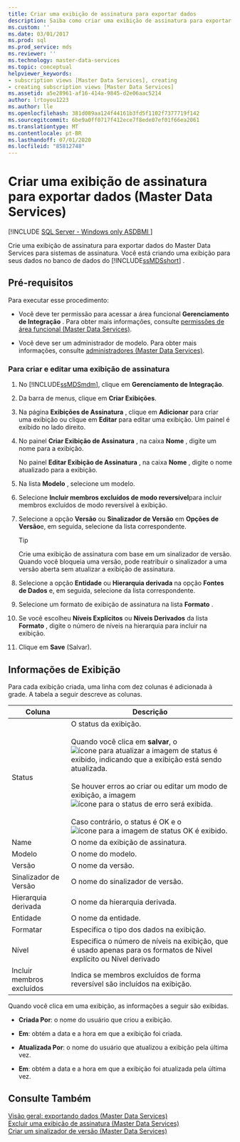 ```yaml
---
title: Criar uma exibição de assinatura para exportar dados
description: Saiba como criar uma exibição de assinatura para exportar dados de Master Data Services para sistemas de assinatura, que cria uma exibição dos dados.
ms.custom: ''
ms.date: 03/01/2017
ms.prod: sql
ms.prod_service: mds
ms.reviewer: ''
ms.technology: master-data-services
ms.topic: conceptual
helpviewer_keywords:
- subscription views [Master Data Services], creating
- creating subscription views [Master Data Services]
ms.assetid: a5e28961-af16-414a-9845-d2e06aac5214
author: lrtoyou1223
ms.author: lle
ms.openlocfilehash: 381d089aa124f44161b3fd5f1102f7377719f142
ms.sourcegitcommit: 6be9a0ff0717f412ece7f8ede07ef01f66ea2061
ms.translationtype: MT
ms.contentlocale: pt-BR
ms.lasthandoff: 07/01/2020
ms.locfileid: "85812748"
---
```

# <a name="create-a-subscription-view-to-export-data-master-data-services"></a>Criar uma exibição de assinatura para exportar dados (Master Data Services)

[!INCLUDE [SQL Server - Windows only ASDBMI  ](../includes/applies-to-version/sql-windows-only-asdbmi.md)]

  Crie uma exibição de assinatura para exportar dados do Master Data Services para sistemas de assinatura. Você está criando uma exibição para seus dados no banco de dados do [!INCLUDE[ssMDSshort](../includes/ssmdsshort-md.md)] .  
  
## <a name="prerequisites"></a>Pré-requisitos  
 Para executar esse procedimento:  
  
-   Você deve ter permissão para acessar a área funcional **Gerenciamento de Integração** . Para obter mais informações, consulte [permissões de área funcional &#40;Master Data Services&#41;](../master-data-services/functional-area-permissions-master-data-services.md).  
  
-   Você deve ser um administrador de modelo. Para obter mais informações, consulte [administradores &#40;Master Data Services&#41;](../master-data-services/administrators-master-data-services.md).  
  
### <a name="to-create-and-edit-a-subscription-view"></a>Para criar e editar uma exibição de assinatura  
  
1.  No [!INCLUDE[ssMDSmdm](../includes/ssmdsmdm-md.md)], clique em **Gerenciamento de Integração**.  
  
2.  Da barra de menus, clique em **Criar Exibições**.  
  
3.  Na página **Exibições de Assinatura** , clique em **Adicionar** para criar uma exibição ou clique em **Editar** para editar uma exibição. Um painel é exibido no lado direito.  
  
4.  No painel **Criar Exibição de Assinatura** , na caixa **Nome** , digite um nome para a exibição.  
  
     No painel **Editar Exibição de Assinatura** , na caixa **Nome** , digite o nome atualizado para a exibição.  
  
5.  Na lista **Modelo** , selecione um modelo.  
  
6.  Selecione **Incluir membros excluídos de modo reversível**para incluir membros excluídos de modo reversível à exibição.  
  
7.  Selecione a opção **Versão** ou **Sinalizador de Versão** em **Opções de Versão**e, em seguida, selecione da lista correspondente.  
  
    > [!TIP]  
    >  Crie uma exibição de assinatura com base em um sinalizador de versão. Quando você bloqueia uma versão, pode reatribuir o sinalizador a uma versão aberta sem atualizar a exibição de assinatura.  
  
8.  Selecione a opção **Entidade** ou **Hierarquia derivada** na opção **Fontes de Dados** e, em seguida, selecione da lista correspondente.  
  
9. Selecione um formato de exibição de assinatura na lista **Formato** .  
  
10. Se você escolheu **Níveis Explícitos** ou **Níveis Derivados** da lista **Formato** , digite o número de níveis na hierarquia para incluir na exibição.  
  
11. Clique em **Save** (Salvar).  
  
## <a name="view-information"></a>Informações de Exibição  
 Para cada exibição criada, uma linha com dez colunas é adicionada à grade. A tabela a seguir descreve as colunas.  
  
|Coluna|Descrição|  
|------------|-----------------|  
|Status|O status da exibição.<br /><br /> Quando você clica em **salvar**, o ![ícone para atualizar a imagem de status](../master-data-services/media/mds-statusicon-updating.png "Ícone para atualizar o status") é exibido, indicando que a exibição está sendo atualizada.<br /><br /> Se houver erros ao criar ou editar um modo de exibição, a imagem ![ícone para o status de erro](../master-data-services/media/mds-statusicon-error.png "Ícone para status de erro") será exibida.<br /><br /> Caso contrário, o status é OK e o ![ícone para a imagem de status OK](../master-data-services/media/mds-statusicon-ok.png "Ícone para status OK") é exibido.|  
|Name|O nome da exibição de assinatura.|  
|Modelo|O nome do modelo.|  
|Versão|O nome da versão.|  
|Sinalizador de Versão|O nome do sinalizador de versão.|  
|Hierarquia derivada|O nome da hierarquia derivada.|  
|Entidade|O nome da entidade.|  
|Formatar|Especifica o tipo dos dados na exibição.|  
|Nível|Especifica o número de níveis na exibição, que é usado apenas para os formatos de Nível explícito ou Nível derivado|  
|Incluir membros excluídos|Indica se membros excluídos de forma reversível são incluídos na exibição.|  
  
 Quando você clica em uma exibição, as informações a seguir são exibidas.  
  
-   **Criada Por**: o nome do usuário que criou a exibição.  
  
-   **Em**: obtém a data e a hora em que a exibição foi criada.  
  
-   **Atualizada Por**: o nome do usuário que atualizou a exibição pela última vez.  
  
-   **Em**: obtém a data e a hora em que a exibição foi atualizada pela última vez.  
  
## <a name="see-also"></a>Consulte Também  
 [Visão geral: exportando dados &#40;Master Data Services&#41;](../master-data-services/overview-exporting-data-master-data-services.md)   
 [Excluir uma exibição de assinatura &#40;Master Data Services&#41;](../master-data-services/delete-a-subscription-view-master-data-services.md)   
 [Criar um sinalizador de versão &#40;Master Data Services&#41;](../master-data-services/create-a-version-flag-master-data-services.md)  
  
  
